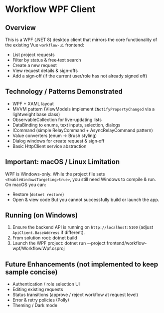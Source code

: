 Workflow WPF Client
====================

Overview
--------
This is a WPF (.NET 8) desktop client that mirrors the core functionality of the existing Vue `workflow-ui` frontend:

* List project requests
* Filter by status & free‑text search
* Create a new request
* View request details & sign‑offs
* Add a sign‑off (if the current user/role has not already signed off)

Technology / Patterns Demonstrated
----------------------------------
* WPF + XAML layout
* MVVM pattern (ViewModels implement `INotifyPropertyChanged` via a lightweight base class)
* ObservableCollection for live-updating lists
* DataBinding to enums, text inputs, selection, dialogs
* ICommand (simple RelayCommand + AsyncRelayCommand pattern)
* Value converters (enum -> Brush styling)
* Dialog windows for create request & sign‑off
* Basic HttpClient service abstraction

Important: macOS / Linux Limitation
-----------------------------------
WPF is Windows-only. While the project file sets `<EnableWindowsTargeting>true>`, you still need Windows to compile & run. On macOS you can: 
* Restore (`dotnet restore`) 
* Open & view code
But you cannot successfully build or launch the app.

Running (on Windows)
--------------------
1. Ensure the backend API is running on `http://localhost:5100` (adjust `ApiClient.BaseAddress` if different).
2. From solution root:
   dotnet build
3. Launch the WPF project:
   dotnet run --project frontend/workflow-wpf/Workflow.Wpf.csproj

Future Enhancements (not implemented to keep sample concise)
------------------------------------------------------------
* Authentication / role selection UI
* Editing existing requests
* Status transitions (approve / reject workflow at request level)
* Error & retry policies (Polly)
* Theming / Dark mode
